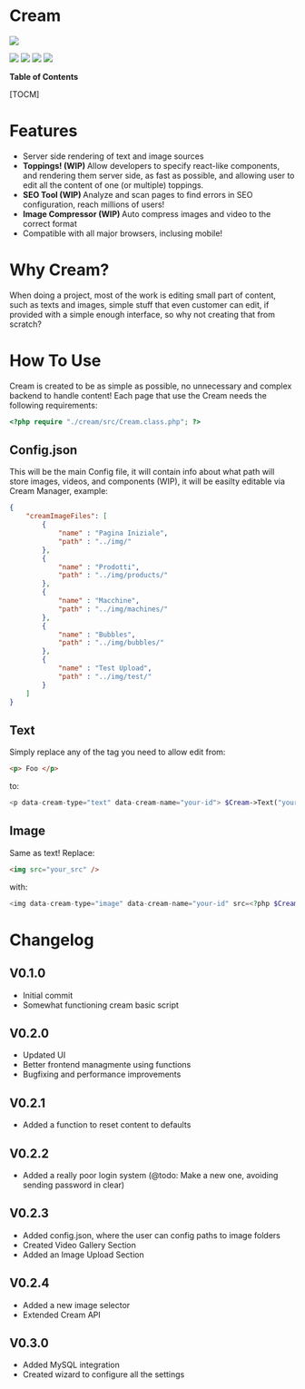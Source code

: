 # Cream

![](https://www.subgression.com/tests/cream_rmplasticdisplay/cream/img/cream_icon.png)

![](https://img.shields.io/github/stars/subgression/Cream.svg) ![](https://img.shields.io/github/forks/subgression/Cream.svg) ![](https://img.shields.io/github/tag/subgression/Cream.svg) ![](https://img.shields.io/github/issues/subgression/Cream.svg)


**Table of Contents**

[TOCM]

# Features
- Server side rendering of text and image sources
- <b> Toppings! (WIP) </b> Allow developers to specify react-like components, and rendering them server side, as fast as possible, and allowing user to edit all the content of one (or multiple) toppings.
- <b> SEO Tool (WIP) </b> Analyze and scan pages to find errors in SEO configuration, reach millions of users!
- <b> Image Compressor (WIP) </b> Auto compress images and video to the correct format
- Compatible with all major browsers, inclusing mobile!

# Why Cream?
When doing a project, most of the work is editing small part of content, such as texts and images, simple stuff that even customer can edit, if provided with a simple enough interface, so why not creating that from scratch?

# How To Use
Cream is created to be as simple as possible, no unnecessary and complex backend to handle content!
Each page that use the Cream needs the following requirements:
```php
<?php require "./cream/src/Cream.class.php"; ?>
```
## Config.json
This will be the main Config file, it will contain info about what path will store images, videos, and components (WIP), it will be easilty editable via Cream Manager, example:
```json
{
    "creamImageFiles": [
        {
            "name" : "Pagina Iniziale",
            "path" : "../img/"
        },
        {
            "name" : "Prodotti",
            "path" : "../img/products/"
        },
        {
            "name" : "Macchine",
            "path" : "../img/machines/"
        },
        {
            "name" : "Bubbles",
            "path" : "../img/bubbles/"
        },
        {
            "name" : "Test Upload",
            "path" : "../img/test/"
        }
    ]
}
```
## Text
Simply replace any of the tag you need to allow edit from:
```html
<p> Foo </p>
```
to:
```php
<p data-cream-type="text" data-cream-name="your-id"> $Cream->Text("your_id", "Foo"); </p>`
```
## Image
Same as text! Replace:
```html
<img src="your_src" />
```
with:
```php
<img data-cream-type="image" data-cream-name="your-id" src=<?php $Cream->Image("your_id", "your_src"); ?> />
```
# Changelog
## V0.1.0
- Initial commit
- Somewhat functioning cream basic script
## V0.2.0
- Updated UI
- Better frontend managmente using functions
- Bugfixing and performance improvements
## V0.2.1
- Added a function to reset content to defaults
## V0.2.2
- Added a really poor login system (@todo: Make a new one, avoiding sending password in clear)
## V0.2.3
- Added config.json, where the user can config paths to image folders
- Created Video Gallery Section
- Added an Image Upload Section
## V0.2.4
- Added a new image selector
- Extended Cream API
## V0.3.0
- Added MySQL integration
- Created wizard to configure all the settings
